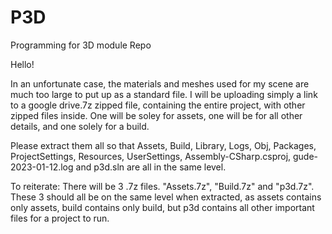 # P3D
Programming for 3D module Repo


Hello!

In an unfortunate case, the materials and meshes used for my scene are much too large to put up as a standard file. I will be uploading simply a link to a google drive.7z zipped file, containing the entire project, with other zipped files inside. One will be soley for assets, one will be for all other details, and one solely for a build. 

Please extract them all so that Assets, Build, Library, Logs, Obj, Packages, ProjectSettings, Resources, UserSettings, Assembly-CSharp.csproj, gude-2023-01-12.log and p3d.sln are all in the same level.

To reiterate: There will be 3 .7z files. "Assets.7z", "Build.7z" and "p3d.7z". These 3 should all be on the same level when extracted, as assets contains only assets, build contains only build, but p3d contains all other important files for a project to run. 

